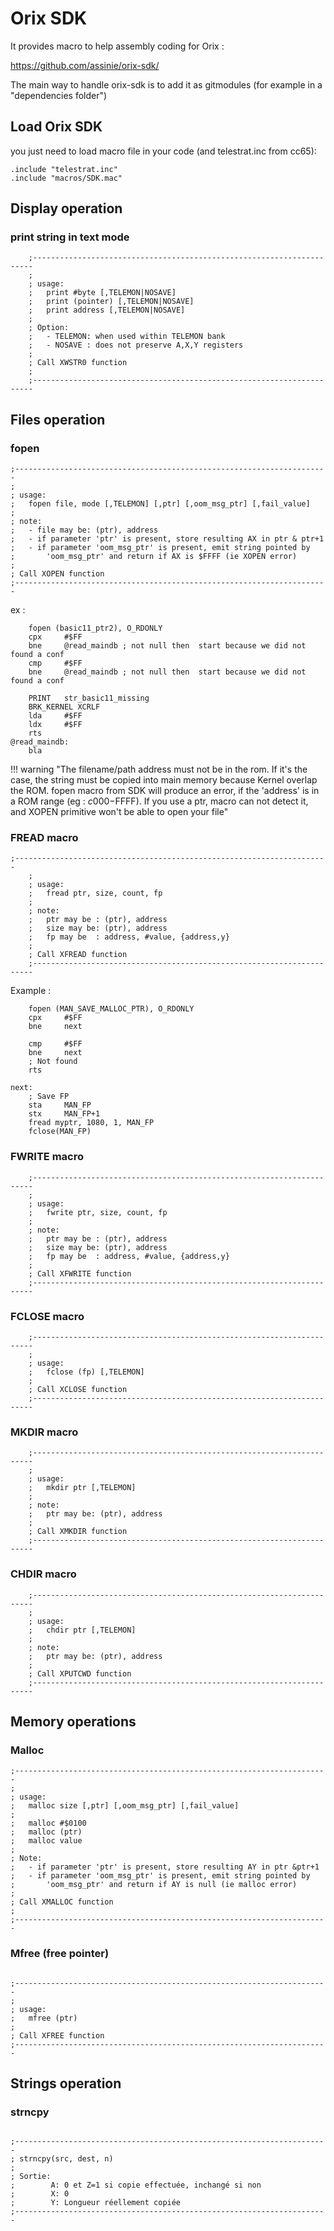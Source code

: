 # Orix SDK

It provides macro to help assembly coding for Orix :

https://github.com/assinie/orix-sdk/

The main way to handle orix-sdk is to add it as gitmodules (for example in a "dependencies folder")

## Load Orix SDK

you just need to load macro file in your code (and telestrat.inc from cc65):

```ca65
.include "telestrat.inc"
.include "macros/SDK.mac"
```

## Display operation

### print string in text mode

```ca65
	;----------------------------------------------------------------------
	;
	; usage:
	;	print #byte [,TELEMON|NOSAVE]
	;	print (pointer) [,TELEMON|NOSAVE]
	;	print address [,TELEMON|NOSAVE]
	;
	; Option:
	;	- TELEMON: when used within TELEMON bank
	;	- NOSAVE : does not preserve A,X,Y registers
	;
	; Call XWSTR0 function
	;
	;----------------------------------------------------------------------
```

## Files operation

### fopen

```ca65
;----------------------------------------------------------------------
;
; usage:
;	fopen file, mode [,TELEMON] [,ptr] [,oom_msg_ptr] [,fail_value]
;
; note:
;	- file may be: (ptr), address
;	- if parameter 'ptr' is present, store resulting AX in ptr & ptr+1
;	- if parameter 'oom_msg_ptr' is present, emit string pointed by
;		'oom_msg_ptr' and return if AX is $FFFF (ie XOPEN error)
;
; Call XOPEN function
;----------------------------------------------------------------------
```

ex :

```ca65
    fopen (basic11_ptr2), O_RDONLY
    cpx     #$FF
    bne     @read_maindb ; not null then  start because we did not found a conf
    cmp     #$FF
    bne     @read_maindb ; not null then  start because we did not found a conf
    
    PRINT   str_basic11_missing
    BRK_KERNEL XCRLF
    lda     #$FF
    ldx     #$FF
    rts
@read_maindb:
    bla

```

!!! warning "The filename/path address must not be in the rom. If it's the case, the string must be copied into main memory because Kernel overlap the ROM. fopen macro from SDK will produce an error, if the 'address' is in a ROM range (eg : $c000-$FFFF). If you use a ptr, macro can not detect it, and XOPEN primitive won't be able to open your file"

### FREAD macro

```ca65
;----------------------------------------------------------------------
	;
	; usage:
	;	fread ptr, size, count, fp
	;
	; note:
	;	ptr may be : (ptr), address
	;	size may be: (ptr), address
	;	fp may be  : address, #value, {address,y}
	;
	; Call XFREAD function
	;----------------------------------------------------------------------
```

Example :

```ca65
    fopen (MAN_SAVE_MALLOC_PTR), O_RDONLY
    cpx     #$FF
    bne     next

    cmp     #$FF
    bne     next
    ; Not found
    rts

next:
    ; Save FP
    sta     MAN_FP
    stx     MAN_FP+1
    fread myptr, 1080, 1, MAN_FP
    fclose(MAN_FP)
```

### FWRITE macro

```ca65
    ;----------------------------------------------------------------------
	;
	; usage:
	;	fwrite ptr, size, count, fp
	;
	; note:
	;	ptr may be : (ptr), address
	;	size may be: (ptr), address
	;	fp may be  : address, #value, {address,y}
	;
	; Call XFWRITE function
	;----------------------------------------------------------------------
```

### FCLOSE macro

```ca65
	;----------------------------------------------------------------------
	;
	; usage:
	;	fclose (fp) [,TELEMON]
	;
	; Call XCLOSE function
	;----------------------------------------------------------------------
```

### MKDIR macro

```ca65
	;----------------------------------------------------------------------
	;
	; usage:
	;	mkdir ptr [,TELEMON]
	;
	; note:
	;	ptr may be: (ptr), address
	;
	; Call XMKDIR function
	;----------------------------------------------------------------------
```

### CHDIR macro

```ca65
	;----------------------------------------------------------------------
	;
	; usage:
	;	chdir ptr [,TELEMON]
	;
	; note:
	;	ptr may be: (ptr), address
	;
	; Call XPUTCWD function
	;----------------------------------------------------------------------
```

## Memory operations

### Malloc

```ca65
;----------------------------------------------------------------------
;
; usage:
;	malloc size [,ptr] [,oom_msg_ptr] [,fail_value]
;
;	malloc #$0100
;	malloc (ptr)
;	malloc value
;
; Note:
;	- if parameter 'ptr' is present, store resulting AY in ptr &ptr+1
;	- if parameter 'oom_msg_ptr' is present, emit string pointed by
;		'oom_msg_ptr' and return if AY is null (ie malloc error)
;
; Call XMALLOC function
;
;----------------------------------------------------------------------
```

### Mfree (free pointer)

```ca65

;----------------------------------------------------------------------
;
; usage:
;	mfree (ptr)
;
; Call XFREE function
;----------------------------------------------------------------------
```

## Strings operation

### strncpy

```ca65

;----------------------------------------------------------------------
; strncpy(src, dest, n)
;
; Sortie:
;        A: 0 et Z=1 si copie effectuée, inchangé si non
;        X: 0
;        Y: Longueur réellement copiée
;----------------------------------------------------------------------
```
